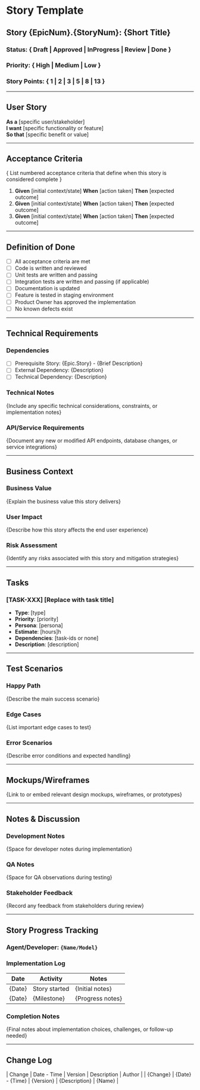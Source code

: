 # Story Template

## Story {EpicNum}.{StoryNum}: {Short Title}

### Status: { Draft | Approved | InProgress | Review | Done }

### Priority: { High | Medium | Low }

### Story Points: { 1 | 2 | 3 | 5 | 8 | 13 }

---

## User Story

**As a** [specific user/stakeholder]  
**I want** [specific functionality or feature]  
**So that** [specific benefit or value]

---

## Acceptance Criteria

{ List numbered acceptance criteria that define when this story is considered complete }

1. **Given** [initial context/state] **When** [action taken] **Then** [expected outcome]
2. **Given** [initial context/state] **When** [action taken] **Then** [expected outcome]
3. **Given** [initial context/state] **When** [action taken] **Then** [expected outcome]

---

## Definition of Done

- [ ] All acceptance criteria are met
- [ ] Code is written and reviewed
- [ ] Unit tests are written and passing
- [ ] Integration tests are written and passing (if applicable)
- [ ] Documentation is updated
- [ ] Feature is tested in staging environment
- [ ] Product Owner has approved the implementation
- [ ] No known defects exist

---

## Technical Requirements

### Dependencies

- [ ] Prerequisite Story: {Epic.Story} - {Brief Description}
- [ ] External Dependency: {Description}
- [ ] Technical Dependency: {Description}

### Technical Notes

{Include any specific technical considerations, constraints, or implementation notes}

### API/Service Requirements

{Document any new or modified API endpoints, database changes, or service integrations}

---

## Business Context

### Business Value

{Explain the business value this story delivers}

### User Impact

{Describe how this story affects the end user experience}

### Risk Assessment

{Identify any risks associated with this story and mitigation strategies}

---

## Tasks
<!-- AP-TASKS-START -->
<!-- 
Task Template:
### [TASK-XXX] Task Title
- **Type**: development|testing|documentation|research
- **Priority**: high|medium|low  
- **Persona**: developer|qa|architect|pm|po|sm|analyst
- **Estimate**: Xh
- **Dependencies**: TASK-YYY, TASK-ZZZ | none
- **Description**: Clear description of what needs to be done
-->

### [TASK-XXX] [Replace with task title]
- **Type**: [type]
- **Priority**: [priority]
- **Persona**: [persona]
- **Estimate**: [hours]h
- **Dependencies**: [task-ids or none]
- **Description**: [description]

<!-- Add more tasks as needed -->
<!-- AP-TASKS-END -->

---

## Test Scenarios

### Happy Path

{Describe the main success scenario}

### Edge Cases

{List important edge cases to test}

### Error Scenarios

{Describe error conditions and expected handling}

---

## Mockups/Wireframes

{Link to or embed relevant design mockups, wireframes, or prototypes}

---

## Notes & Discussion

### Development Notes

{Space for developer notes during implementation}

### QA Notes

{Space for QA observations during testing}

### Stakeholder Feedback

{Record any feedback from stakeholders during review}

---

## Story Progress Tracking

### Agent/Developer: `{Name/Model}`

### Implementation Log

| Date | Activity | Notes |
|------|----------|-------|
| {Date} | Story started | {Initial notes} |
| {Date} | {Milestone} | {Progress notes} |

### Completion Notes

{Final notes about implementation choices, challenges, or follow-up needed}

---

## Change Log

| Change | Date - Time | Version | Description | Author |
| {Change} | {Date} - {Time} | {Version} | {Description} | {Name} |

